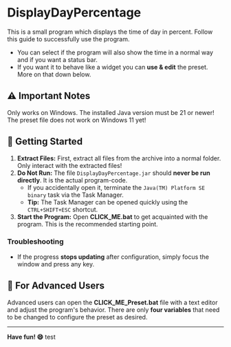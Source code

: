 # DisplayDayPercentage
This is a small program which displays the time of day in percent.
Follow this guide to successfully use the program.
- You can select if the program will also show the time in a normal way and if you want a status bar.
- If you want it to behave like a widget you can **use & edit** the preset. More on that down below.

## ⚠️ Important Notes
Only works on Windows.
The installed Java version must be 21 or newer!
The preset file does not work on Windows 11 yet!

## 🚀 Getting Started
1. **Extract Files:** First, extract all files from the archive into a normal folder. Only interact with the extracted files!
2. **Do Not Run:** The file `DisplayDayPercentage.jar` should **never be run directly**. It is the actual program-code.
   - If you accidentally open it, terminate the `Java(TM) Platform SE binary` task via the Task Manager.
   - **Tip:** The Task Manager can be opened quickly using the `CTRL+SHIFT+ESC` shortcut.
3. **Start the Program:** Open **CLICK_ME.bat** to get acquainted with the program. This is the recommended starting point.

### Troubleshooting
- If the progress **stops updating** after configuration, simply focus the window and press any key.

## 🔧 For Advanced Users
Advanced users can open the **CLICK_ME_Preset.bat** file with a text editor and adjust the program's behavior. There are only **four variables** that need to be changed to configure the preset as desired.

---

**Have fun! 😄**
test